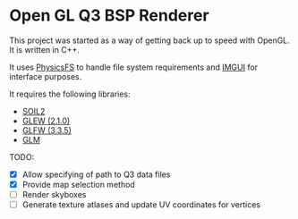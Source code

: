 # Open GL Q3 BSP Renderer

This project was started as a way of getting back up to speed with OpenGL. It 
is written in C++.

It uses [PhysicsFS](https://icculus.org/physfs/) to handle file system requirements 
and [IMGUI](https://github.com/ocornut/imgui) for interface purposes.

It requires the following libraries:

- [SOIL2](https://github.com/SpartanJ/SOIL2/)
- [GLEW (2.1.0)](http://glew.sourceforge.net/)
- [GLFW (3.3.5)](https://github.com/brackeen/glfm)
- [GLM](https://github.com/g-truc/glm)

TODO:

- [x] Allow specifying of path to Q3 data files
- [x] Provide map selection method
- [ ] Render skyboxes
- [ ] Generate texture atlases and update UV coordinates for vertices
